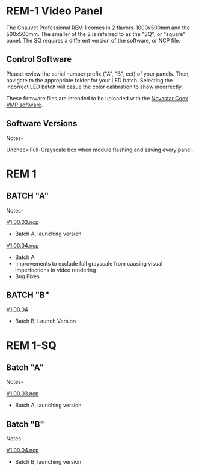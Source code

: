 # REM-1 Video Panel

The Chauvet Professional REM 1 comes in 2 flavors-1000x500mm and the 500x500mm. The smaller of the 2 is referred to as the "SQ", or "square" panel. The SQ requires a different version of the software, or NCP file.

## Control Software

Please review the serial number prefix ("A", "B", ect) of your panels. Then, navigate to the appropriate folder for your LED batch. Selecting the incorrect LED batch will casue the color calibration to show incorrectly.

These firmware files are intended to be uploaded with the [Novastar Coex VMP software](https://www.novastar.tech/downloads/).

## Software Versions

Notes-

Uncheck Full-Grayscale box when module flashing and saving every panel.

# REM 1

## BATCH "A"
Notes-

[V1.00.03.ncp](https://github.com/Chauvet-Pro/REM-1/blob/main/NCP_Files/REM1_NCP_file_BatchA_V1.00.03.ncp)
- Batch A, launching version

[V1.00.04.ncp](https://github.com/Chauvet-Pro/REM-1/blob/main/NCP_Files/REM1%20Batch%20A%20Updated%20ncp%20file%20V1.00.04.ncp)
- Batch A
- Improvements to exclude full grayscale from causing visual imperfections in  video rendering
- Bug Fixes

## BATCH "B"

[V1.00.04](https://github.com/Chauvet-Pro/REM-1/blob/main/NCP_Files/REM1%20Batch%20B%20ncp%20file%20V1.00.04.ncp)
- Batch B, Launch Version

# REM 1-SQ

## Batch "A"
Notes-

[V1.00.03.ncp](https://github.com/Chauvet-Pro/REM-1/blob/main/NCP_Files/REM1SQ%20Batch%20A%20ncp%20file%20V1.00.03.ncp)
- Batch A, launching version

## Batch "B"
Notes-

[V1.00.04.ncp](https://github.com/Chauvet-Pro/REM-1/blob/main/NCP_Files/REM1SQ%20Batch%20B%20ncp%20file%20V1.00.04.ncp)
- Batch B, launching version
